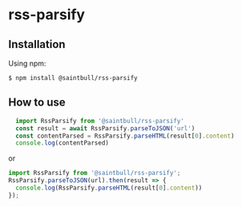 # rss-parsify

## Installation
Using npm:
```
$ npm install @saintbull/rss-parsify
```

## How to use

```js
  import RssParsify from '@saintbull/rss-parsify'
  const result = await RssParsify.parseToJSON('url')
  const contentParsed = RssParsify.parseHTML(result[0].content)
  console.log(contentParsed)
```

or

```js
import RssParsify from '@saintbull/rss-parsify';
RssParsify.parseToJSON(url).then(result => {
  console.log(RssParsify.parseHTML(result[0].content))
});
```
